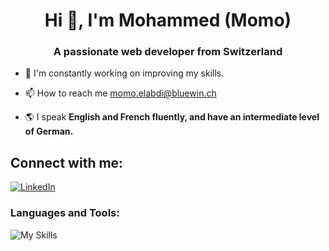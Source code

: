 <h1 align="center">Hi 👋, I'm Mohammed (Momo)</h1>
<h3 align="center">A passionate web developer from Switzerland</h3>

- 🌱 I'm constantly working on improving my skills.

- 📫 How to reach me [momo.elabdi@bluewin.ch](momo.elabdi@bluewin.ch)

- 🌎 I speak **English and French fluently, and have an intermediate level of German.**

<h2 align="left">Connect with me:</h2>

[![LinkedIn](https://go-skill-icons.vercel.app/api/icons?i=linkedin)]([https://mylinkedin](https://www.linkedin.com/in/mohammed-elabdi/))

<h3 align="left">Languages and Tools:</h3>

![My Skills](https://go-skill-icons.vercel.app/api/icons?i=bash,ruby,docker,kubernetes,helm,terraform,argocd,jenkins,aws,postgres,cs,js,git)








